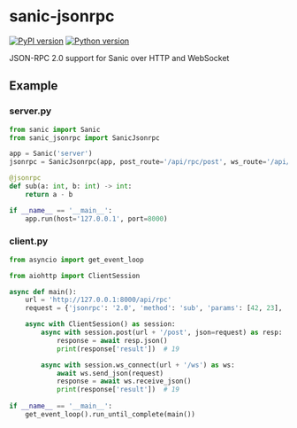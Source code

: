 # sanic-jsonrpc
[![PyPI version](https://img.shields.io/pypi/v/sanic-jsonrpc.svg)](https://pypi.org/project/sanic-jsonrpc)
[![Python version](https://img.shields.io/pypi/pyversions/sanic-jsonrpc.svg)](https://pypi.org/project/sanic-jsonrpc)

JSON-RPC 2.0 support for Sanic over HTTP and WebSocket

## Example

### server.py
```python
from sanic import Sanic
from sanic_jsonrpc import SanicJsonrpc

app = Sanic('server')
jsonrpc = SanicJsonrpc(app, post_route='/api/rpc/post', ws_route='/api/rpc/ws')

@jsonrpc
def sub(a: int, b: int) -> int:
    return a - b

if __name__ == '__main__':
    app.run(host='127.0.0.1', port=8000)
```

### client.py
```python
from asyncio import get_event_loop

from aiohttp import ClientSession

async def main():
    url = 'http://127.0.0.1:8000/api/rpc'
    request = {'jsonrpc': '2.0', 'method': 'sub', 'params': [42, 23], 'id': 1}

    async with ClientSession() as session:
        async with session.post(url + '/post', json=request) as resp:
            response = await resp.json()
            print(response['result'])  # 19

        async with session.ws_connect(url + '/ws') as ws:
            await ws.send_json(request)
            response = await ws.receive_json()
            print(response['result'])  # 19
            
if __name__ == '__main__':
    get_event_loop().run_until_complete(main())
```